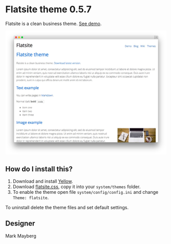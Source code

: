 Flatsite theme 0.5.7
====================
Flatsite is a clean business theme. [See demo](http://demo.datenstrom.se/themes/flatsite-theme).

[![Screenshot](flatsite-theme.jpg?raw=true)](http://demo.datenstrom.se/themes/flatsite-theme)

How do I install this?
----------------------
1. Download and install [Yellow](https://github.com/datenstrom/yellow/).  
2. Download [flatsite.css](flatsite.css?raw=true), copy it into your `system/themes` folder.  
3. To enable the theme open file `system/config/config.ini` and change `Theme: flatsite`.  

To uninstall delete the theme files and set default settings.

Designer
--------
Mark Mayberg
